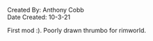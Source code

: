 Created By: Anthony Cobb  
Date Created: 10-3-21  

First mod :). Poorly drawn thrumbo for rimworld.
